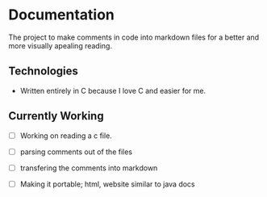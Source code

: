 # Documentation 

The project to make comments in code into markdown files for a better and more visually apealing reading.

## Technologies
* Written entirely in C because I love C and easier for me.

## Currently Working 

* [ ] Working on reading a c file.
* [ ] parsing comments out of the files
* [ ] transfering the comments into markdown
* [ ] Making it portable; html, website similar to java docs

